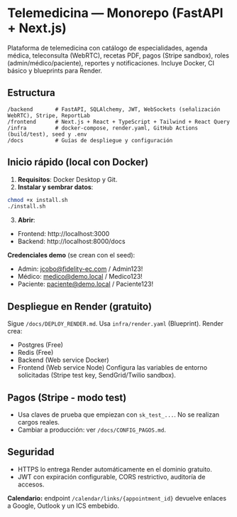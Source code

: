 # Telemedicina — Monorepo (FastAPI + Next.js)

Plataforma de telemedicina con catálogo de especialidades, agenda médica, teleconsulta (WebRTC), recetas PDF, pagos (Stripe sandbox), roles (admin/médico/paciente), reportes y notificaciones. Incluye Docker, CI básico y blueprints para Render.

## Estructura
```
/backend       # FastAPI, SQLAlchemy, JWT, WebSockets (señalización WebRTC), Stripe, ReportLab
/frontend      # Next.js + React + TypeScript + Tailwind + React Query
/infra         # docker-compose, render.yaml, GitHub Actions (build/test), seed y .env
/docs          # Guías de despliegue y configuración
```

## Inicio rápido (local con Docker)
1) **Requisitos**: Docker Desktop y Git.
2) **Instalar y sembrar datos**:
```bash
chmod +x install.sh
./install.sh
```
3) **Abrir**:
- Frontend: http://localhost:3000
- Backend:  http://localhost:8000/docs

**Credenciales demo** (se crean con el seed):
- Admin:    jcobo@fidelity-ec.com / Admin123!
- Médico:   medico@demo.local / Medico123!
- Paciente: paciente@demo.local / Paciente123!

## Despliegue en Render (gratuito)
Sigue `/docs/DEPLOY_RENDER.md`. Usa `infra/render.yaml` (Blueprint). Render crea:
- Postgres (Free)
- Redis (Free)
- Backend (Web service Docker)
- Frontend (Web service Node)
Configura las variables de entorno solicitadas (Stripe test key, SendGrid/Twilio sandbox).

## Pagos (Stripe - modo test)
- Usa claves de prueba que empiezan con `sk_test_...`. No se realizan cargos reales.
- Cambiar a producción: ver `/docs/CONFIG_PAGOS.md`.

## Seguridad
- HTTPS lo entrega Render automáticamente en el dominio gratuito.
- JWT con expiración configurable, CORS restrictivo, auditoría de accesos.


**Calendario:** endpoint `/calendar/links/{appointment_id}` devuelve enlaces a Google, Outlook y un ICS embebido.

